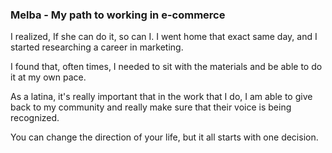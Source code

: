 ### Melba - My path to working in e-commerce

I realized, If she can do it, so can I. I went home that exact same day, and I started researching a career in marketing.

I found that, often times, I needed to sit with the materials and be able to do it at my own pace.

As a latina, it's really important that in the work that I do, I am able to give back to my community and really make sure that their voice is being recognized.

You can change the direction of your life, but it all starts with one decision.